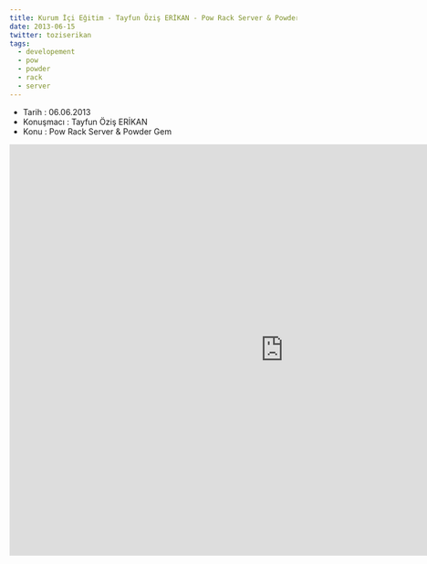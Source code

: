 ```yaml
---
title: Kurum İçi Eğitim - Tayfun Öziş ERİKAN - Pow Rack Server & Powder Gem
date: 2013-06-15
twitter: toziserikan
tags:
  - developement
  - pow
  - powder
  - rack
  - server
---
```


*   Tarih : 06.06.2013
*   Konuşmacı : Tayfun Öziş ERİKAN
*   Konu : Pow Rack Server & Powder Gem

<iframe width="960" height="720" src="http://www.youtube.com/embed/a49K6nRs7xk" frameborder="0" allowfullscreen></iframe>


